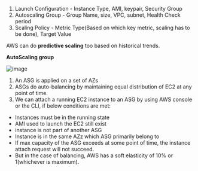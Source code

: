1. Launch Configuration - Instance Type, AMI, keypair, Security Group
2. Autoscaling Group - Group Name, size, VPC, subnet, Health Check period
3. Scaling Policy - Metric Type(Based on which key metric, scaling has to be done), Target Value

AWS can do **predictive scaling** too based on historical trends.

**AutoScaling group**

![image](https://user-images.githubusercontent.com/291550/167292864-66aced0c-a77c-4a89-a5b7-b46c005b75f7.png)

1. An ASG is applied on a set of AZs
2. ASGs do auto-balancing by maintaining equal distribution of EC2 at any point of time.
3. We can attach a running EC2 instance to an ASG by using AWS console or the CLI, if below conditions are met:
- Instances must be in the running state
- AMI used to launch the EC2 still exist
- instance is not part of another ASG
- Instance is in the same AZz which ASG primarily belong to
- If max capacity of the ASG exceeds at some point of time, the instance attach request will not succeed. 
- But in the case of balancing, AWS has a soft elasticity of 10% or 1(whichever is maximum).
